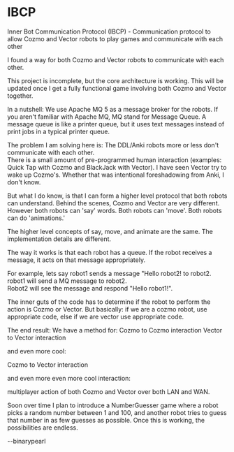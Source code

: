 # IBCP
Inner Bot Communication Protocol (IBCP) - Communication protocol to allow Cozmo and Vector robots to play games and communicate with each other

I found a way for both Cozmo and Vector robots to communicate with each other.

This project is incomplete, but the core architecture is working.  This will be updated once I get a fully functional
game involving both Cozmo and Vector together.

In a nutshell:
We use Apache MQ 5 as a message broker for the robots.  If you aren't familiar with Apache MQ, MQ stand for Message Queue.
A message queue is like a printer queue, but it uses text messages instead of print jobs in a typical printer queue.

The problem I am solving here is:  The DDL/Anki robots more or less don't communicate with each other.  
There is a small amount of pre-programmed human interaction (examples:  Quick Tap with Cozmo and BlackJack with Vector).
I have seen Vector try to wake up Cozmo's.  Whether that was intentional foreshadowing from Anki, I don't know.

But what I do know, is that I can form a higher level protocol that both robots can understand.  Behind the scenes, Cozmo and Vector
are very different.  However both robots can 'say' words.  Both robots can 'move'.  Both robots can do 'animations.'

The higher level concepts of say, move, and animate are the same.  The implementation details are different.

The way it works is that each robot has a queue.  If the robot receives a message, it acts on that message appropriately.

For example, lets say robot1 sends a message "Hello robot2! to robot2.  robot1 will send a MQ message to robot2.  
Robot2 will see the message and respond "Hello robot1!".

The inner guts of the code has to determine if the robot to perform the action is Cozmo or Vector.
But basically:  if we are a cozmo robot, use appropriate code, else if we are vector use appropriate code.

The end result:  We have a method for:
Cozmo to Cozmo interaction
Vector to Vector interaction

and even more cool:

Cozmo to Vector interaction

and even more even more cool interaction:

multiplayer action of both Cozmo and Vector over both LAN and WAN.

Soon over time I plan to introduce a NumberGuesser game where a robot picks a random number between 1 and 100,
and another robot tries to guess that number in as few guesses as possible.  Once this is working,
the possibilities are endless.

--binarypearl
